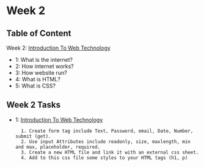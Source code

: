 # Week 2

## Table of Content

Week 2: [Introduction To Web Technology](https://github.com/x39OME/Ustudy-Application-Development-Camp/tree/main/Week%202/Content)
  - 1: What is the internet?
  - 2: How internet works?
  - 3: How website run?
  - 4: What is HTML?
  - 5: What is CSS?


## Week 2 Tasks
  - 1: [Introduction To Web Technology](https://github.com/x39OME/Ustudy-Application-Development-Camp/tree/main/Week%202/Task%202)

      ```
        1. Create form tag include Text, Password, email, Date, Number, submit (get).
        2. Use input Attributes include readonly, size, maxlength, min and max, placeholder, required.
        3. Create a new HTML file and link it with an external css sheet.
        4. Add to this css file some styles to your HTML tags (h1, p)
      ```
